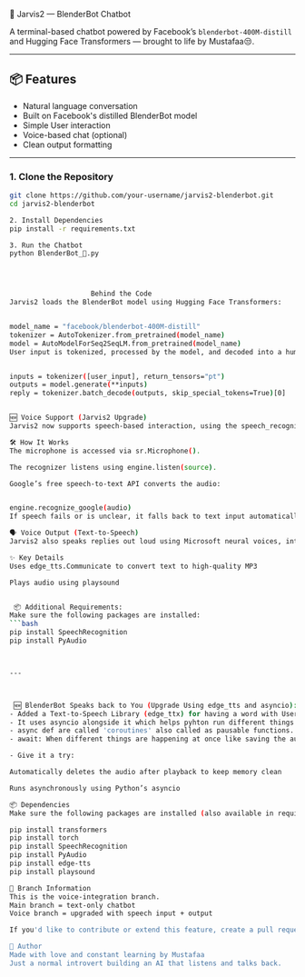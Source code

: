  🤖 Jarvis2 — BlenderBot Chatbot

A terminal-based chatbot powered by Facebook’s `blenderbot-400M-distill` and Hugging Face Transformers — brought to life by Mustafaa😒.

---

## 📦 Features

- Natural language conversation
- Built on Facebook's distilled BlenderBot model
- Simple User interaction
- Voice-based chat (optional)
- Clean output formatting

---



### 1. Clone the Repository
```bash
git clone https://github.com/your-username/jarvis2-blenderbot.git
cd jarvis2-blenderbot

2. Install Dependencies
pip install -r requirements.txt

3. Run the Chatbot
python BlenderBot_🤖.py




                    Behind the Code
Jarvis2 loads the BlenderBot model using Hugging Face Transformers:


model_name = "facebook/blenderbot-400M-distill"
tokenizer = AutoTokenizer.from_pretrained(model_name)
model = AutoModelForSeq2SeqLM.from_pretrained(model_name)
User input is tokenized, processed by the model, and decoded into a human-readable reply:


inputs = tokenizer([user_input], return_tensors="pt")
outputs = model.generate(**inputs)
reply = tokenizer.batch_decode(outputs, skip_special_tokens=True)[0]


🆕 Voice Support (Jarvis2 Upgrade)
Jarvis2 now supports speech-based interaction, using the speech_recognition library. You can choose between typing or speaking your input at the start of the session.

🛠️ How It Works
The microphone is accessed via sr.Microphone().

The recognizer listens using engine.listen(source).

Google’s free speech-to-text API converts the audio:


engine.recognize_google(audio)
If speech fails or is unclear, it falls back to text input automatically.

🗣️ Voice Output (Text-to-Speech)
Jarvis2 also speaks replies out loud using Microsoft neural voices, integrated via the edge-tts library.

✨ Key Details
Uses edge_tts.Communicate to convert text to high-quality MP3

Plays audio using playsound


 📦 Additional Requirements:
Make sure the following packages are installed:
```bash
pip install SpeechRecognition
pip install PyAudio



---



 🆕 BlenderBot Speaks back to You (Upgrade Using edge_tts and asyncio):
- Added a Text-to-Speech Library (edge_ttx) for having a word with User in Talking Mode.
- It uses asyncio alongside it which helps pyhton run different things at once.
- async def are called 'coroutines' also called as pausable functions.
- await: When different things are happening at once like saving the audio file and voice processing then await keyword comes in handy, it basically says tp python that wait for this task without crashing the whole program.

- Give it a try:

Automatically deletes the audio after playback to keep memory clean

Runs asynchronously using Python’s asyncio

📦 Dependencies
Make sure the following packages are installed (also available in requirements.txt):

pip install transformers
pip install torch
pip install SpeechRecognition
pip install PyAudio
pip install edge-tts
pip install playsound

📂 Branch Information
This is the voice-integration branch.
Main branch = text-only chatbot
Voice branch = upgraded with speech input + output

If you'd like to contribute or extend this feature, create a pull request from your branch into main.

👤 Author
Made with love and constant learning by Mustafaa
Just a normal introvert building an AI that listens and talks back.



